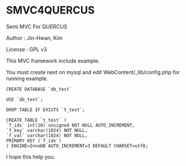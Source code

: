 SMVC4QUERCUS
============

Semi MVC For QUERCUS


Author : Jin-Hwan, Kim

License : GPL v3


This MVC framework include example.

You must create next on mysql and edit WebContent/_lib/config.php for running example.


	CREATE DATABASE `db_test`

	USE `db_test`;

	DROP TABLE IF EXISTS `t_test`;

	CREATE TABLE `t_test` (
  	`f_idx` int(10) unsigned NOT NULL AUTO_INCREMENT,
  	`f_key` varchar(1024) NOT NULL,
  	`f_val` varchar(1024) NOT NULL,
  	PRIMARY KEY (`f_idx`)
	) ENGINE=InnoDB AUTO_INCREMENT=3 DEFAULT CHARSET=utf8;
	


I hope this help you.
